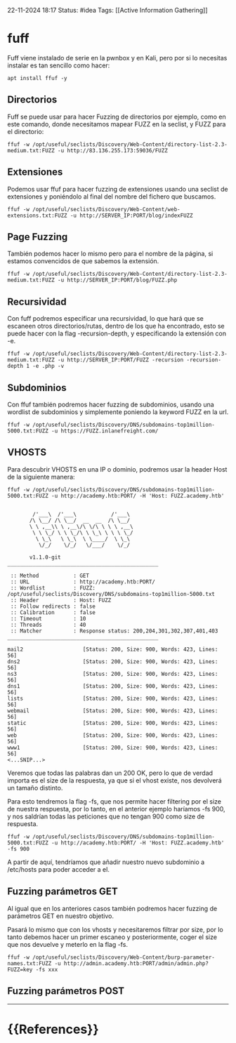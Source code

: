  22-11-2024 18:17
Status: #idea
Tags: [[Active Information Gathering]]

# fuff

Fuff viene instalado de serie en la pwnbox y en Kali, pero por si lo necesitas instalar es tan sencillo como hacer:

```
apt install ffuf -y
```

## Directorios

Fuff se puede usar para hacer Fuzzing de directorios por ejemplo, como en este comando, donde necesitamos mapear FUZZ en la seclist, y FUZZ para el directorio:

```
ffuf -w /opt/useful/seclists/Discovery/Web-Content/directory-list-2.3-medium.txt:FUZZ -u http://83.136.255.173:59036/FUZZ
```

## Extensiones

Podemos usar ffuf para hacer fuzzing de extensiones usando una seclist de extensiones y poniéndolo al final del nombre del fichero que buscamos.

```shell-session
ffuf -w /opt/useful/seclists/Discovery/Web-Content/web-extensions.txt:FUZZ -u http://SERVER_IP:PORT/blog/indexFUZZ
```

## Page Fuzzing

También podemos hacer lo mismo pero para el nombre de la página, si estamos convencidos de que sabemos la extensión.

```shell-session
ffuf -w /opt/useful/seclists/Discovery/Web-Content/directory-list-2.3-medium.txt:FUZZ -u http://SERVER_IP:PORT/blog/FUZZ.php
```

## Recursividad

Con fuff podremos especificar una recursividad, lo que hará que se escaneen otros directorios/rutas, dentro de los que ha encontrado, esto se puede hacer con la flag -recursion-depth, y especificando la extensión con -e.

```shell-session
ffuf -w /opt/useful/seclists/Discovery/Web-Content/directory-list-2.3-medium.txt:FUZZ -u http://SERVER_IP:PORT/FUZZ -recursion -recursion-depth 1 -e .php -v
```


## Subdominios

Con ffuf también podremos hacer fuzzing de subdominios, usando una wordlist de subdominios y simplemente poniendo la keyword FUZZ en la url.

```shell-session
ffuf -w /opt/useful/seclists/Discovery/DNS/subdomains-top1million-5000.txt:FUZZ -u https://FUZZ.inlanefreight.com/
```

## VHOSTS

Para descubrir VHOSTS en una IP o dominio, podremos usar la header Host de la siguiente manera:

```shell-session
ffuf -w /opt/useful/seclists/Discovery/DNS/subdomains-top1million-5000.txt:FUZZ -u http://academy.htb:PORT/ -H 'Host: FUZZ.academy.htb'


        /'___\  /'___\           /'___\       
       /\ \__/ /\ \__/  __  __  /\ \__/       
       \ \ ,__\\ \ ,__\/\ \/\ \ \ \ ,__\      
        \ \ \_/ \ \ \_/\ \ \_\ \ \ \ \_/      
         \ \_\   \ \_\  \ \____/  \ \_\       
          \/_/    \/_/   \/___/    \/_/       

       v1.1.0-git
________________________________________________

 :: Method           : GET
 :: URL              : http://academy.htb:PORT/
 :: Wordlist         : FUZZ: /opt/useful/seclists/Discovery/DNS/subdomains-top1million-5000.txt
 :: Header           : Host: FUZZ
 :: Follow redirects : false
 :: Calibration      : false
 :: Timeout          : 10
 :: Threads          : 40
 :: Matcher          : Response status: 200,204,301,302,307,401,403
________________________________________________

mail2                   [Status: 200, Size: 900, Words: 423, Lines: 56]
dns2                    [Status: 200, Size: 900, Words: 423, Lines: 56]
ns3                     [Status: 200, Size: 900, Words: 423, Lines: 56]
dns1                    [Status: 200, Size: 900, Words: 423, Lines: 56]
lists                   [Status: 200, Size: 900, Words: 423, Lines: 56]
webmail                 [Status: 200, Size: 900, Words: 423, Lines: 56]
static                  [Status: 200, Size: 900, Words: 423, Lines: 56]
web                     [Status: 200, Size: 900, Words: 423, Lines: 56]
www1                    [Status: 200, Size: 900, Words: 423, Lines: 56]
<...SNIP...>
```

Veremos que todas las palabras dan un 200 OK, pero lo que de verdad importa es el size de la respuesta, ya que si el vhost existe, nos devolverá un tamaño distinto.

Para esto tendremos la flag -fs, que nos permite hacer filtering por el size de nuestra respuesta, por lo tanto, en el anterior ejemplo haríamos -fs 900, y nos saldrían todas las peticiones que no tengan 900 como size de respuesta.

```shell-session
ffuf -w /opt/useful/seclists/Discovery/DNS/subdomains-top1million-5000.txt:FUZZ -u http://academy.htb:PORT/ -H 'Host: FUZZ.academy.htb' -fs 900
```

A partir de aquí, tendríamos que añadir nuestro nuevo subdominio a /etc/hosts para poder acceder a el.

## Fuzzing parámetros GET

Al igual que en los anteriores casos también podremos hacer fuzzing de parámetros GET en nuestro objetivo.

Pasará lo mismo que con los vhosts y necesitaremos filtrar por size, por lo tanto debemos hacer un primer escaneo y posteriormente, coger el size que nos devuelve y meterlo en la flag -fs.

```shell-session
ffuf -w /opt/useful/seclists/Discovery/Web-Content/burp-parameter-names.txt:FUZZ -u http://admin.academy.htb:PORT/admin/admin.php?FUZZ=key -fs xxx
```

## Fuzzing parámetros POST


---
# {{References}}